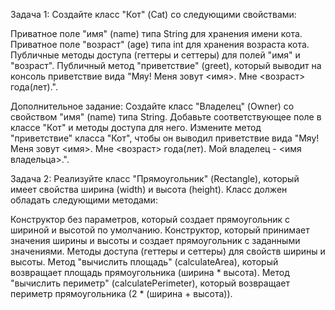 Задача 1:
Создайте класс "Кот" (Cat) со следующими свойствами:

Приватное поле "имя" (name) типа String для хранения имени кота.
Приватное поле "возраст" (age) типа int для хранения возраста кота.
Публичные методы доступа (геттеры и сеттеры) для полей "имя" и "возраст".
Публичный метод "приветствие" (greet), который выводит на консоль приветствие вида 
"Мяу! Меня зовут <имя>. Мне <возраст> года(лет).".

Дополнительное задание:
Создайте класс "Владелец" (Owner) со свойством "имя" (name) типа String. 
Добавьте соответствующее поле в классе "Кот" и методы доступа для него. 
Измените метод "приветствие" класса "Кот", чтобы он выводил приветствие вида "Мяу! 
Меня зовут <имя>. Мне <возраст> года(лет). Мой владелец - <имя владельца>.".

Задача 2:
Реализуйте класс "Прямоугольник" (Rectangle), который имеет свойства ширина (width) и 
высота (height). Класс должен обладать следующими методами:

Конструктор без параметров, который создает прямоугольник с шириной и высотой по умолчанию.
Конструктор, который принимает значения ширины и высоты и создает прямоугольник 
с заданными значениями.
Методы доступа (геттеры и сеттеры) для свойств ширины и высоты.
Метод "вычислить площадь" (calculateArea), который возвращает площадь прямоугольника 
(ширина * высота).
Метод "вычислить периметр" (calculatePerimeter), который возвращает 
периметр прямоугольника (2 * (ширина + высота)).